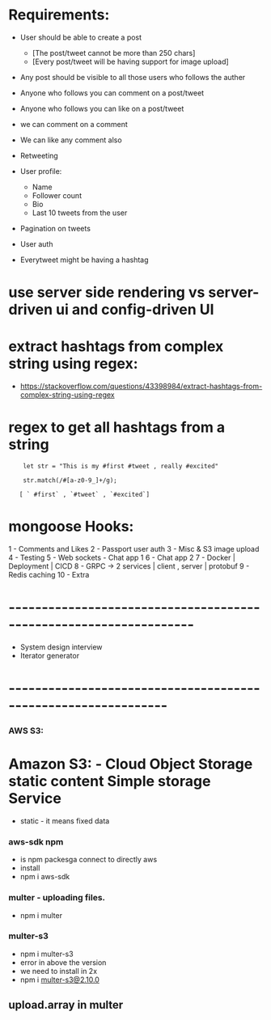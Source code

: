 # Requirements:

- User should be able to create a post
    - [The post/tweet cannot be more than 250 chars]
    - [Every post/tweet will be having support for image upload]

- Any post should be visible to all those users who follows the auther
- Anyone who follows you can comment on a post/tweet
- Anyone who follows you can like on a post/tweet
- we can comment on a comment
- We can like any comment also
- Retweeting

- User profile:
    - Name
    - Follower count
    - Bio
    - Last 10 tweets from the user

- Pagination on tweets
- User auth

- Everytweet might be having a hashtag

# use server side rendering vs server-driven ui  and config-driven UI

# extract hashtags from complex string using regex:
- https://stackoverflow.com/questions/43398984/extract-hashtags-from-complex-string-using-regex

# regex to get all hashtags from a string

```
    let str = "This is my #first #tweet , really #excited"

    str.match(/#[a-z0-9_]+/g);

   [ ` #first` , `#tweet` , `#excited`]
```

# mongoose Hooks:


1 - Comments and Likes
2 - Passport user auth
3 - Misc & S3 image upload
4 - Testing
5 - Web sockets - Chat app 1
6 - Chat app 2
7 - Docker | Deployment | CICD
8 - GRPC -> 2 services | client , server | protobuf
9 - Redis caching
10 - Extra







# ------------------------------------------------------------------
- System design interview
- Iterator generator



# --------------------------------------------------------------
### AWS S3:
# Amazon S3: - Cloud Object Storage static content Simple storage Service
- static - it means fixed data

### aws-sdk npm 
- is npm packesga connect to directly aws
- install 
- npm i aws-sdk

### multer  - uploading files. 
- npm i multer 
### multer-s3 
- npm i multer-s3
- error in above the version
- we need to install in 2x 
- npm i multer-s3@2.10.0

## upload.array in multer